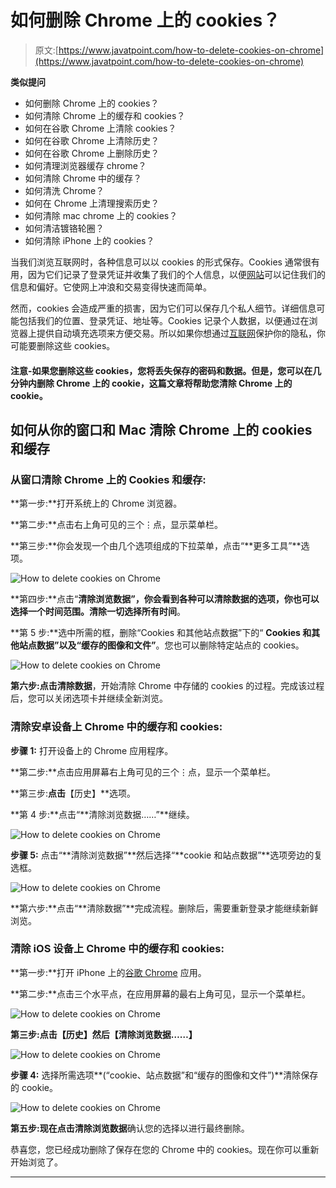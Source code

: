 # 如何删除 Chrome 上的 cookies？

> 原文:[https://www.javatpoint.com/how-to-delete-cookies-on-chrome](https://www.javatpoint.com/how-to-delete-cookies-on-chrome)

**类似提问**

*   如何删除 Chrome 上的 cookies？
*   如何清除 Chrome 上的缓存和 cookies？
*   如何在谷歌 Chrome 上清除 cookies？
*   如何在谷歌 Chrome 上清除历史？
*   如何在谷歌 Chrome 上删除历史？
*   如何清理浏览器缓存 chrome？
*   如何清除 Chrome 中的缓存？
*   如何清洗 Chrome？
*   如何在 Chrome 上清理搜索历史？
*   如何清除 mac chrome 上的 cookies？
*   如何清洁镀铬轮圈？
*   如何清除 iPhone 上的 cookies？

当我们浏览互联网时，各种信息可以以 cookies 的形式保存。Cookies 通常很有用，因为它们记录了登录凭证并收集了我们的个人信息，以便[网站](https://www.javatpoint.com/website)可以记住我们的信息和偏好。它使网上冲浪和交易变得快速而简单。

然而，cookies 会造成严重的损害，因为它们可以保存几个私人细节。详细信息可能包括我们的位置、登录凭证、地址等。Cookies 记录个人数据，以便通过在浏览器上提供自动填充选项来方便交易。所以如果你想通过[互联网](https://www.javatpoint.com/internet)保护你的隐私，你可能要删除这些 cookies。

#### 注意-如果您删除这些 cookies，您将丢失保存的密码和数据。但是，您可以在几分钟内删除 Chrome 上的 cookie，这篇文章将帮助您清除 Chrome 上的 cookie。

## 如何从你的窗口和 Mac 清除 Chrome 上的 cookies 和缓存

### 从窗口清除 Chrome 上的 Cookies 和缓存:

**第一步:**打开系统上的 Chrome 浏览器。

**第二步:**点击右上角可见的三个⋮点，显示菜单栏。

**第三步:**你会发现一个由几个选项组成的下拉菜单，点击“**更多工具”**选项。

![How to delete cookies on Chrome](../Images/567e23d924dcfbe6d94e22df1114fda4.png)

**第四步:**点击“**清除浏览数据”，**你会看到各种可以清除数据的选项，你也可以选择一个时间范围。清除一切选择**所有时间**。

**第 5 步:**选中所需的框，删除“Cookies 和其他站点数据”下的“ **Cookies 和其他站点数据”以及“缓存的图像和文件”**。您也可以删除特定站点的 cookies。

![How to delete cookies on Chrome](../Images/e9ba8cd0a7d3cf07b246e8c6f84fc314.png)

**第六步:**点击**清除数据**，开始清除 Chrome 中存储的 cookies 的过程。完成该过程后，您可以关闭选项卡并继续全新浏览。

### 清除安卓设备上 Chrome 中的缓存和 cookies:

**步骤 1:** 打开设备上的 Chrome 应用程序。

**第二步:**点击应用屏幕右上角可见的三个⋮点，显示一个菜单栏。

**第三步:**点击**【历史】**选项。

**第 4 步:**点击“**清除浏览数据……”**继续。

![How to delete cookies on Chrome](../Images/340a62f9e619e4ba04dc6893e8598540.png)

**步骤 5:** 点击“**清除浏览数据”**然后选择“**cookie 和站点数据”**选项旁边的复选框。

![How to delete cookies on Chrome](../Images/7f18ea50ed17f5054cb73e0793cd74fd.png)

**第六步:**点击“**清除数据”**完成流程。删除后，需要重新登录才能继续新鲜浏览。

### 清除 iOS 设备上 Chrome 中的缓存和 cookies:

**第一步:**打开 iPhone 上的[谷歌 Chrome](https://www.javatpoint.com/google-chrome) 应用。

**第二步:**点击三个水平点，在应用屏幕的最右上角可见，显示一个菜单栏。

![How to delete cookies on Chrome](../Images/a8b2cdc1e5b40aba2902006f50a14fb7.png)

**第三步:**点击**【历史】**然后**【清除浏览数据……】**

![How to delete cookies on Chrome](../Images/5a519722b9549e016c3014a6d64bdd84.png)

**步骤 4:** 选择所需选项**(“cookie、站点数据”和“缓存的图像和文件”)**清除保存的 cookie。

![How to delete cookies on Chrome](../Images/ac290f2f91b81d246c27a19d883ceb63.png)

**第五步:**现在点击**清除浏览数据**确认您的选择以进行最终删除。

恭喜您，您已经成功删除了保存在您的 Chrome 中的 cookies。现在你可以重新开始浏览了。

* * *